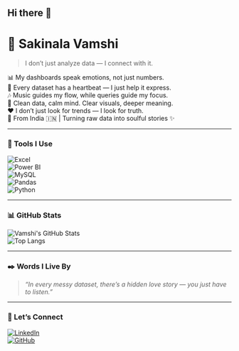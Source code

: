 ## Hi there 👋

# 💖 Sakinala Vamshi 

> I don’t just analyze data — I connect with it.

📊 My dashboards speak emotions, not just numbers.  
💌 Every dataset has a heartbeat — I just help it express.  
🎶 Music guides my flow, while queries guide my focus.  
🧠 Clean data, calm mind. Clear visuals, deeper meaning.  
❤️ I don’t just look for trends — I look for truth.  
📍 From India 🇮🇳 | Turning raw data into soulful stories ✨

---

### 🧰 Tools I Use  
![Excel](https://img.shields.io/badge/-Excel-c2f0fc?style=flat&logo=microsoft-excel)  
![Power BI](https://img.shields.io/badge/-PowerBI-fec8d8?style=flat&logo=powerbi)  
![MySQL](https://img.shields.io/badge/-MySQL-fcc2e2?style=flat&logo=mysql)  
![Pandas](https://img.shields.io/badge/-Pandas-e0bbe4?style=flat&logo=pandas)  
![Python](https://img.shields.io/badge/-Python-ffccd5?style=flat&logo=python)

---

### 📊 GitHub Stats

![Vamshi's GitHub Stats](https://github-readme-stats.vercel.app/api?username=Vamshi-222&show_icons=true&theme=calm)  
![Top Langs](https://github-readme-stats.vercel.app/api/top-langs/?username=Vamshi-222&layout=compact&theme=calm)

---

### ✒️ Words I Live By

> *“In every messy dataset, there’s a hidden love story — you just have to listen.”*

---

### 🔗 Let’s Connect

[![LinkedIn](https://img.shields.io/badge/LinkedIn-Vamshi-blue?style=flat&logo=linkedin)](https://linkedin.com/in/vamshisakinala)  
[![GitHub](https://img.shields.io/badge/GitHub-Vamshi--222-black?style=flat&logo=github)](https://github.com/Vamshi-222)


